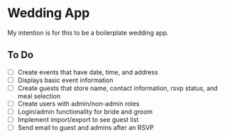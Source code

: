 # Wedding App

My intention is for this to be a boilerplate wedding app.

## To Do

- [ ] Create events that have date, time, and address
- [ ] Displays basic event information
- [ ] Create guests that store name, contact information, rsvp status, and meal selection
- [ ] Create users with admin/non-admin roles
- [ ] Login/admin functionality for bride and groom
- [ ] Implement import/export to see guest list
- [ ] Send email to guest and admins after an RSVP
